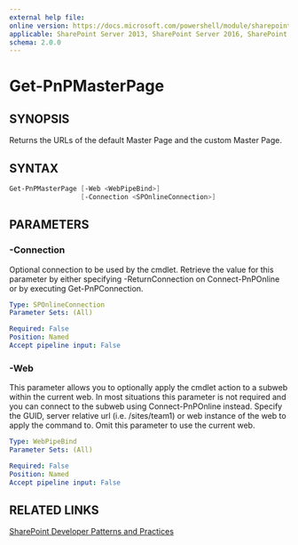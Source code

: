 ```yaml
---
external help file:
online version: https://docs.microsoft.com/powershell/module/sharepoint-pnp/get-pnpmasterpage
applicable: SharePoint Server 2013, SharePoint Server 2016, SharePoint Server 2019, SharePoint Online
schema: 2.0.0
---
```

# Get-PnPMasterPage

## SYNOPSIS
Returns the URLs of the default Master Page and the custom Master Page.

## SYNTAX 

```powershell
Get-PnPMasterPage [-Web <WebPipeBind>]
                  [-Connection <SPOnlineConnection>]
```

## PARAMETERS

### -Connection
Optional connection to be used by the cmdlet. Retrieve the value for this parameter by either specifying -ReturnConnection on Connect-PnPOnline or by executing Get-PnPConnection.

```yaml
Type: SPOnlineConnection
Parameter Sets: (All)

Required: False
Position: Named
Accept pipeline input: False
```

### -Web
This parameter allows you to optionally apply the cmdlet action to a subweb within the current web. In most situations this parameter is not required and you can connect to the subweb using Connect-PnPOnline instead. Specify the GUID, server relative url (i.e. /sites/team1) or web instance of the web to apply the command to. Omit this parameter to use the current web.

```yaml
Type: WebPipeBind
Parameter Sets: (All)

Required: False
Position: Named
Accept pipeline input: False
```

## RELATED LINKS

[SharePoint Developer Patterns and Practices](https://aka.ms/sppnp)
